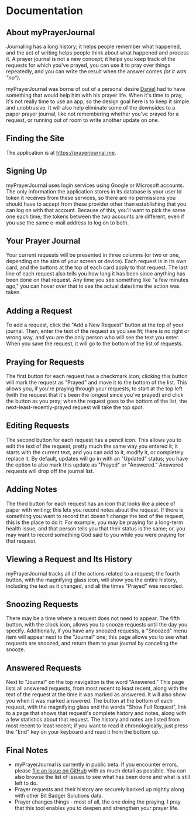# Documentation

## About myPrayerJournal

Journaling has a long history; it helps people remember what happened, and the act of writing helps people think about what happened and process it. A prayer journal is not a new concept; it helps you keep track of the requests for which you've prayed, you can use it to pray over things repeatedly, and you can write the result when the answer comes _(or it was "no")_.

myPrayerJournal was borne of out of a personal desire [Daniel](https://github.com/danieljsummers) had to have something that would help him with his prayer life. When it's time to pray, it's not really time to use an app, so the design goal here is to keep it simple and unobtrusive. It will also help eliminate some of the downsides to a paper prayer journal, like not remembering whether you've prayed for a request, or running out of room to write another update on one.

## Finding the Site

The application is at <https://prayerjournal.me>.

## Signing Up

myPrayerJournal uses login services using Google or Microsoft accounts. The only information the application stores in its database is your user Id token it receives from these services, so there are no permissions you should have to accept from these provider other than establishing that you can log on with that account. Because of this, you'll want to pick the same one each time; the tokens between the two accounts are different, even if you use the same e-mail address to log on to both.

## Your Prayer Journal

Your current requests will be presented in three columns (or two or one, depending on the size of your screen or device). Each request is in its own card, and the buttons at the top of each card apply to that request. The last line of each request also tells you how long it has been since anything has been done on that request. Any time you see something like "a few minutes ago," you can hover over that to see the actual date/time the action was taken.

## Adding a Request

To add a request, click the "Add a New Request" button at the top of your journal. Then, enter the text of the request as you see fit; there is no right or wrong way, and you are the only person who will see the text you enter. When you save the request, it will go to the bottom of the list of requests.

## Praying for Requests

The first button for each request has a checkmark icon; clicking this button will mark the request as "Prayed" and move it to the bottom of the list. This allows you, if you're praying through your requests, to start at the top left (with the request that it's been the longest since you've prayed) and click the button as you pray; when the request goes to the bottom of the list, the next-least-recently-prayed request will take the top spot.

## Editing Requests

The second button for each request has a pencil icon. This allows you to edit the text of the request, pretty much the same way you entered it; it starts with the current text, and you can add to it, modify it, or completely replace it. By default, updates will go in with an "Updated" status; you have the option to also mark this update as "Prayed" or "Answered." Answered requests will drop off the journal list.

## Adding Notes

The third button for each request has an icon that looks like a piece of paper with writing; this lets you record notes about the request. If there is something you want to record that doesn't change the text of the request, this is the place to do it. For example, you may be praying for a long-term health issue, and that person tells you that their status is the same; or, you may want to record something God said to you while you were praying for that request.

## Viewing a Request and Its History

myPrayerJournal tracks all of the actions related to a request; the fourth button, with the magnifying glass icon, will show you the entire history, including the text as it changed, and all the times "Prayed" was recorded.

## Snoozing Requests

There may be a time where a request does not need to appear. The fifth button, with the clock icon, allows you to snooze requests until the day you specify. Additionally, if you have any snoozed requests, a "Snoozed" menu item will appear next to the "Journal" one; this page allows you to see what requests are snoozed, and return them to your journal by canceling the snooze.

## Answered Requests

Next to "Journal" on the top navigation is the word "Answered." This page lists all answered requests, from most recent to least recent, along with the text of the request at the time it was marked as answered. It will also show you when it was marked answered. The button at the bottom of each request, with the magnifying glass and the words "Show Full Request", link to a page that shows that request's complete history and notes, along with a few statistics about that request. The history and notes are listed from most recent to least recent; if you want to read it chronologically, just press the "End" key on your keyboard and read it from the bottom up.

## Final Notes

- myPrayerJournal is currently in public beta. If you encounter errors, please [file an issue on GitHub](https://github.com/bit-badger/myPrayerJournal/issues) with as much detail as possible. You can also browse the list of issues to see what has been done and what is still left to do.
- Prayer requests and their history are securely backed up nightly along with other Bit Badger Solutions data.
- Prayer changes things - most of all, the one doing the praying. I pray that this tool enables you to deepen and strengthen your prayer life.
